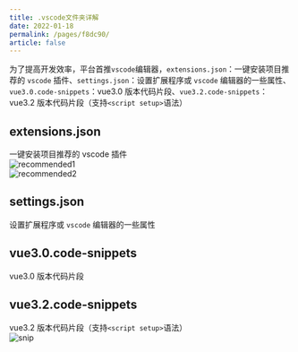 ```yaml
---
title: .vscode文件夹详解
date: 2022-01-18
permalink: /pages/f8dc90/
article: false
---
```


为了提高开发效率，平台首推`vscode`编辑器，`extensions.json`：一键安装项目推荐的 `vscode` 插件、`settings.json`：设置扩展程序或 `vscode` 编辑器的一些属性、`vue3.0.code-snippets`：vue3.0 版本代码片段、`vue3.2.code-snippets`：vue3.2 版本代码片段（支持`<script setup>`语法）

## extensions.json

一键安装项目推荐的 vscode 插件  
 ![recommended1](~@alias/img/guide/recommended1.png)  
 ![recommended2](~@alias/img/guide/recommended2.png)

## settings.json

设置扩展程序或 `vscode` 编辑器的一些属性

## vue3.0.code-snippets

vue3.0 版本代码片段

## vue3.2.code-snippets

vue3.2 版本代码片段（支持`<script setup>`语法）  
 ![snip](~@alias/img/guide/snip.png)
